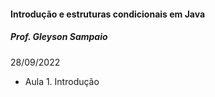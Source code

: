 #### Introdução e estruturas condicionais em Java

##### Prof. Gleyson Sampaio

28/09/2022

- Aula 1. Introdução

